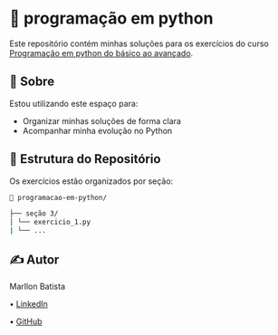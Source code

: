 # 🐍 programação em python

Este repositório contém minhas soluções para os exercícios do curso [Programação em python do básico ao avançado](https://www.udemy.com/course/curso-de-programacao-em-python-do-basico-ao-avancado/).

## 📌 Sobre

Estou utilizando este espaço para:

- Organizar minhas soluções de forma clara
- Acompanhar minha evolução no Python

## 🧠 Estrutura do Repositório

Os exercícios estão organizados por seção:

```bash
📁 programacao-em-python/

├── seção 3/
│ └── exercicio_1.py
| └── ...
```

## ✍️ Autor

Marllon Batista

• [LinkedIn](https://www.linkedin.com/in/marllon-batista-99ba76278/)

• [GitHub](https://github.com/marllonbatista)
